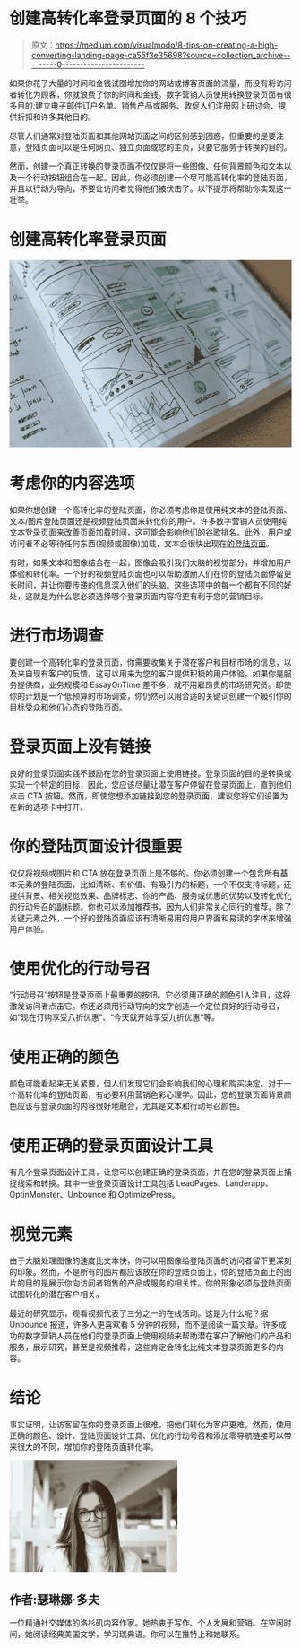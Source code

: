 # 创建高转化率登录页面的 8 个技巧

> 原文：<https://medium.com/visualmodo/8-tips-on-creating-a-high-converting-landing-page-ca55f3e35698?source=collection_archive---------0----------------------->

如果你花了大量的时间和金钱试图增加你的网站或博客页面的流量，而没有将访问者转化为顾客，你就浪费了你的时间和金钱。数字营销人员使用转换登录页面有很多目的:建立电子邮件订户名单、销售产品或服务、敦促人们注册网上研讨会、提供折扣和许多其他目的。

尽管人们通常对登陆页面和其他网站页面之间的区别感到困惑，但重要的是要注意，登陆页面可以是任何网页、独立页面或您的主页，只要它服务于转换的目的。

然而，创建一个真正转换的登录页面不仅仅是将一些图像、任何背景颜色和文本以及一个行动按钮组合在一起。因此，你必须创建一个尽可能高转化率的登陆页面，并且以行动为导向，不要让访问者觉得他们被伏击了。以下提示将帮助你实现这一壮举。

# 创建高转化率登录页面

![](img/635a19cb8a8160e28e826371fd152e32.png)

# 考虑你的内容选项

如果你想创建一个高转化率的登陆页面，你必须考虑你是使用纯文本的登陆页面、文本/图片登陆页面还是视频登陆页面来转化你的用户。许多数字营销人员使用纯文本登录页面来改善页面加载时间，这可能会影响他们的谷歌排名。此外，用户或访问者不必等待任何东西(视频或图像)加载，文本会很快出现在[的登陆页面](https://visualmodo.com/blog/)。

有时，如果文本和图像结合在一起，图像会吸引我们大脑的视觉部分，并增加用户体验和转化率。一个好的视频登陆页面也可以帮助激励人们在你的登陆页面停留更长时间，并让你要传递的信息深入他们的头脑。这些选项中的每一个都有不同的好处，这就是为什么您必须选择哪个登录页面内容将更有利于您的营销目标。

# 进行市场调查

要创建一个高转化率的登录页面，你需要收集关于潜在客户和目标市场的信息，以及来自现有客户的反馈。这可以用来为您的客户提供积极的用户体验。如果你是服务提供商，业务规模和 EssayOnTime 差不多，就不用雇昂贵的市场研究员。即使你的计划是一个低预算的市场调查，你仍然可以用合适的关键词创建一个吸引你的目标受众和他们心态的登陆页面。

# 登录页面上没有链接

良好的登录页面实践不鼓励在您的登录页面上使用链接。登录页面的目的是转换或实现一个特定的目标，因此，您应该尽量让潜在客户停留在登录页面上，直到他们点击 CTA 按钮。然而，即使您想添加链接到您的登录页面，建议您将它们设置为在新的选项卡中打开。

# 你的登陆页面设计很重要

仅仅将视频或图片和 CTA 放在登录页面上是不够的。你必须创建一个包含所有基本元素的登陆页面，比如清晰、有价值、有吸引力的标题，一个不仅支持标题，还提供背景、相关视觉效果、品牌标志、你的产品、服务或优惠的优势以及转化优化的行动号召的副标题。你也可以添加推荐书，因为人们非常关心同行的推荐。除了关键元素之外，一个好的登陆页面应该有清晰易用的用户界面和易读的字体来增强用户体验。

# 使用优化的行动号召

“行动号召”按钮是登录页面上最重要的按钮。它必须用正确的颜色引人注目，这将激发访问者点击它。你还必须用行动导向的文字创造一个定位良好的行动号召，如“现在订购享受八折优惠”、“今天就开始享受九折优惠”等。

# 使用正确的颜色

颜色可能看起来无关紧要，但人们发现它们会影响我们的心理和购买决定。对于一个高转化率的登陆页面，有必要利用营销色彩心理学。因此，您的登录页面背景颜色应该与登录页面的内容很好地融合，尤其是文本和行动号召颜色。

# 使用正确的登录页面设计工具

有几个登录页面设计工具，让您可以创建正确的登录页面，并在您的登录页面上捕捉线索和转换。其中一些登录页面设计工具包括 LeadPages、Landerapp、OptinMonster、Unbounce 和 OptimizePress。

# 视觉元素

由于大脑处理图像的速度比文本快，你可以用图像给登陆页面的访问者留下更深刻的印象。然而，不是所有的图片都应该放在你的登陆页面上，你的登陆页面上的图片的目的是展示你向访问者销售的产品或服务的相关性。你的形象必须与登陆页面试图转化的潜在客户相关。

最近的研究显示，观看视频代表了三分之一的在线活动。这是为什么呢？据 Unbounce 报道，许多人更喜欢看 5 分钟的视频，而不是阅读一篇文章。许多成功的数字营销人员在他们的登录页面上使用视频来帮助潜在客户了解他们的产品和服务，展示研究，甚至是视频推荐，这些肯定会转化比纯文本登录页面更多的内容。

# 结论

事实证明，让访客留在你的登录页面上很难，把他们转化为客户更难。然而，使用正确的颜色、设计、登陆页面设计工具、优化的行动号召和添加零导航链接可以带来很大的不同，增加你的登陆页面转化率。

![](img/fba8aac3e729f7b5ba3923de27b9b9a9.png)

## 作者:瑟琳娜·多夫

一位精通社交媒体的洛杉矶内容作家。她热衷于写作、个人发展和营销。在空闲时间，她阅读经典美国文学，学习瑞典语。你可以在推特上和她联系。